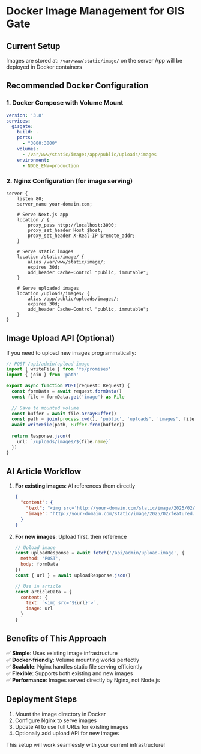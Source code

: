 # Docker Image Management for GIS Gate

## Current Setup
Images are stored at: `/var/www/static/image/` on the server
App will be deployed in Docker containers

## Recommended Docker Configuration

### 1. Docker Compose with Volume Mount
```yaml
version: '3.8'
services:
  gisgate:
    build: .
    ports:
      - "3000:3000"
    volumes:
      - /var/www/static/image:/app/public/uploads/images
    environment:
      - NODE_ENV=production
```

### 2. Nginx Configuration (for image serving)
```nginx
server {
    listen 80;
    server_name your-domain.com;

    # Serve Next.js app
    location / {
        proxy_pass http://localhost:3000;
        proxy_set_header Host $host;
        proxy_set_header X-Real-IP $remote_addr;
    }

    # Serve static images
    location /static/image/ {
        alias /var/www/static/image/;
        expires 30d;
        add_header Cache-Control "public, immutable";
    }

    # Serve uploaded images
    location /uploads/images/ {
        alias /app/public/uploads/images/;
        expires 30d;
        add_header Cache-Control "public, immutable";
    }
}
```

## Image Upload API (Optional)

If you need to upload new images programmatically:

```typescript
// POST /api/admin/upload-image
import { writeFile } from 'fs/promises'
import { join } from 'path'

export async function POST(request: Request) {
  const formData = await request.formData()
  const file = formData.get('image') as File
  
  // Save to mounted volume
  const buffer = await file.arrayBuffer()
  const path = join(process.cwd(), 'public', 'uploads', 'images', file.name)
  await writeFile(path, Buffer.from(buffer))
  
  return Response.json({ 
    url: `/uploads/images/${file.name}` 
  })
}
```

## AI Article Workflow

1. **For existing images**: AI references them directly
   ```json
   {
     "content": {
       "text": "<img src='http://your-domain.com/static/image/2025/02/image.jpg'>",
       "image": "http://your-domain.com/static/image/2025/02/featured.jpg"
     }
   }
   ```

2. **For new images**: Upload first, then reference
   ```javascript
   // Upload image
   const uploadResponse = await fetch('/api/admin/upload-image', {
     method: 'POST',
     body: formData
   })
   const { url } = await uploadResponse.json()

   // Use in article
   const articleData = {
     content: {
       text: `<img src='${url}'>`,
       image: url
     }
   }
   ```

## Benefits of This Approach

✅ **Simple**: Uses existing image infrastructure  
✅ **Docker-friendly**: Volume mounting works perfectly  
✅ **Scalable**: Nginx handles static file serving efficiently  
✅ **Flexible**: Supports both existing and new images  
✅ **Performance**: Images served directly by Nginx, not Node.js  

## Deployment Steps

1. Mount the image directory in Docker
2. Configure Nginx to serve images
3. Update AI to use full URLs for existing images
4. Optionally add upload API for new images

This setup will work seamlessly with your current infrastructure!